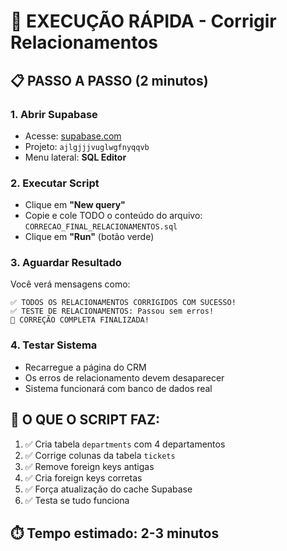 # 🚀 EXECUÇÃO RÁPIDA - Corrigir Relacionamentos

## 📋 **PASSO A PASSO** (2 minutos)

### **1. Abrir Supabase**
- Acesse: [supabase.com](https://supabase.com)
- Projeto: `ajlgjjjvuglwgfnyqqvb`
- Menu lateral: **SQL Editor**

### **2. Executar Script**
- Clique em **"New query"**
- Copie e cole TODO o conteúdo do arquivo: `CORRECAO_FINAL_RELACIONAMENTOS.sql`
- Clique em **"Run"** (botão verde)

### **3. Aguardar Resultado**
Você verá mensagens como:
```
✅ TODOS OS RELACIONAMENTOS CORRIGIDOS COM SUCESSO!
✅ TESTE DE RELACIONAMENTOS: Passou sem erros!
🎉 CORREÇÃO COMPLETA FINALIZADA!
```

### **4. Testar Sistema**
- Recarregue a página do CRM
- Os erros de relacionamento devem desaparecer
- Sistema funcionará com banco de dados real

## 🎯 **O QUE O SCRIPT FAZ:**
1. ✅ Cria tabela `departments` com 4 departamentos
2. ✅ Corrige colunas da tabela `tickets` 
3. ✅ Remove foreign keys antigas
4. ✅ Cria foreign keys corretas
5. ✅ Força atualização do cache Supabase
6. ✅ Testa se tudo funciona

## ⏱️ **Tempo estimado:** 2-3 minutos 